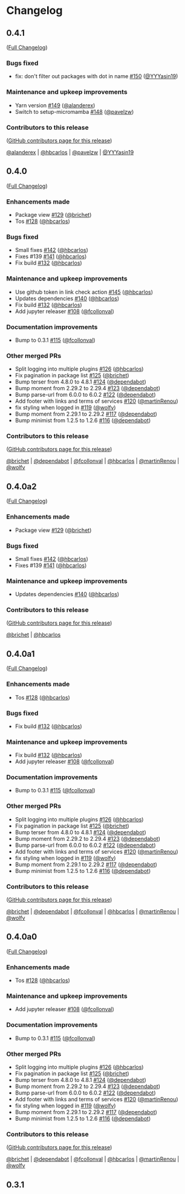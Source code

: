 # Changelog

<!-- <START NEW CHANGELOG ENTRY> -->

## 0.4.1

([Full Changelog](https://github.com/mamba-org/quetz-frontend/compare/v0.4.0...abb14128f8d569158e8f923d49b0e9efa6e57b03))

### Bugs fixed

- fix: don't filter out packages with dot in name [#150](https://github.com/mamba-org/quetz-frontend/pull/150) ([@YYYasin19](https://github.com/YYYasin19))

### Maintenance and upkeep improvements

- Yarn version [#149](https://github.com/mamba-org/quetz-frontend/pull/149) ([@alanderex](https://github.com/alanderex))
- Switch to setup-micromamba [#148](https://github.com/mamba-org/quetz-frontend/pull/148) ([@pavelzw](https://github.com/pavelzw))

### Contributors to this release

([GitHub contributors page for this release](https://github.com/mamba-org/quetz-frontend/graphs/contributors?from=2023-03-01&to=2023-08-10&type=c))

[@alanderex](https://github.com/search?q=repo%3Amamba-org%2Fquetz-frontend+involves%3Aalanderex+updated%3A2023-03-01..2023-08-10&type=Issues) | [@hbcarlos](https://github.com/search?q=repo%3Amamba-org%2Fquetz-frontend+involves%3Ahbcarlos+updated%3A2023-03-01..2023-08-10&type=Issues) | [@pavelzw](https://github.com/search?q=repo%3Amamba-org%2Fquetz-frontend+involves%3Apavelzw+updated%3A2023-03-01..2023-08-10&type=Issues) | [@YYYasin19](https://github.com/search?q=repo%3Amamba-org%2Fquetz-frontend+involves%3AYYYasin19+updated%3A2023-03-01..2023-08-10&type=Issues)

<!-- <END NEW CHANGELOG ENTRY> -->

## 0.4.0

([Full Changelog](https://github.com/mamba-org/quetz-frontend/compare/v0.3.1...abd4ee329159777909ff709db9495dcb3c909fdb))

### Enhancements made

- Package view [#129](https://github.com/mamba-org/quetz-frontend/pull/129) ([@brichet](https://github.com/brichet))
- Tos [#128](https://github.com/mamba-org/quetz-frontend/pull/128) ([@hbcarlos](https://github.com/hbcarlos))

### Bugs fixed

- Small fixes [#142](https://github.com/mamba-org/quetz-frontend/pull/142) ([@hbcarlos](https://github.com/hbcarlos))
- Fixes #139 [#141](https://github.com/mamba-org/quetz-frontend/pull/141) ([@hbcarlos](https://github.com/hbcarlos))
- Fix build [#132](https://github.com/mamba-org/quetz-frontend/pull/132) ([@hbcarlos](https://github.com/hbcarlos))

### Maintenance and upkeep improvements

- Use github token in link check action [#145](https://github.com/mamba-org/quetz-frontend/pull/145) ([@hbcarlos](https://github.com/hbcarlos))
- Updates dependencies [#140](https://github.com/mamba-org/quetz-frontend/pull/140) ([@hbcarlos](https://github.com/hbcarlos))
- Fix build [#132](https://github.com/mamba-org/quetz-frontend/pull/132) ([@hbcarlos](https://github.com/hbcarlos))
- Add jupyter releaser [#108](https://github.com/mamba-org/quetz-frontend/pull/108) ([@fcollonval](https://github.com/fcollonval))

### Documentation improvements

- Bump to 0.3.1 [#115](https://github.com/mamba-org/quetz-frontend/pull/115) ([@fcollonval](https://github.com/fcollonval))

### Other merged PRs

- Split logging into multiple plugins [#126](https://github.com/mamba-org/quetz-frontend/pull/126) ([@hbcarlos](https://github.com/hbcarlos))
- Fix pagination in package list [#125](https://github.com/mamba-org/quetz-frontend/pull/125) ([@brichet](https://github.com/brichet))
- Bump terser from 4.8.0 to 4.8.1 [#124](https://github.com/mamba-org/quetz-frontend/pull/124) ([@dependabot](https://github.com/dependabot))
- Bump moment from 2.29.2 to 2.29.4 [#123](https://github.com/mamba-org/quetz-frontend/pull/123) ([@dependabot](https://github.com/dependabot))
- Bump parse-url from 6.0.0 to 6.0.2 [#122](https://github.com/mamba-org/quetz-frontend/pull/122) ([@dependabot](https://github.com/dependabot))
- Add footer with links and terms of services [#120](https://github.com/mamba-org/quetz-frontend/pull/120) ([@martinRenou](https://github.com/martinRenou))
- fix styling when logged in [#119](https://github.com/mamba-org/quetz-frontend/pull/119) ([@wolfv](https://github.com/wolfv))
- Bump moment from 2.29.1 to 2.29.2 [#117](https://github.com/mamba-org/quetz-frontend/pull/117) ([@dependabot](https://github.com/dependabot))
- Bump minimist from 1.2.5 to 1.2.6 [#116](https://github.com/mamba-org/quetz-frontend/pull/116) ([@dependabot](https://github.com/dependabot))

### Contributors to this release

([GitHub contributors page for this release](https://github.com/mamba-org/quetz-frontend/graphs/contributors?from=2022-03-31&to=2023-03-01&type=c))

[@brichet](https://github.com/search?q=repo%3Amamba-org%2Fquetz-frontend+involves%3Abrichet+updated%3A2022-03-31..2023-03-01&type=Issues) | [@dependabot](https://github.com/search?q=repo%3Amamba-org%2Fquetz-frontend+involves%3Adependabot+updated%3A2022-03-31..2023-03-01&type=Issues) | [@fcollonval](https://github.com/search?q=repo%3Amamba-org%2Fquetz-frontend+involves%3Afcollonval+updated%3A2022-03-31..2023-03-01&type=Issues) | [@hbcarlos](https://github.com/search?q=repo%3Amamba-org%2Fquetz-frontend+involves%3Ahbcarlos+updated%3A2022-03-31..2023-03-01&type=Issues) | [@martinRenou](https://github.com/search?q=repo%3Amamba-org%2Fquetz-frontend+involves%3AmartinRenou+updated%3A2022-03-31..2023-03-01&type=Issues) | [@wolfv](https://github.com/search?q=repo%3Amamba-org%2Fquetz-frontend+involves%3Awolfv+updated%3A2022-03-31..2023-03-01&type=Issues)

## 0.4.0a2

([Full Changelog](https://github.com/mamba-org/quetz-frontend/compare/@quetz-example/light-theme@0.4.0-alpha.1...ab869cf4c50b6c0fea0d4ba0549f815db4a81308))

### Enhancements made

- Package view [#129](https://github.com/mamba-org/quetz-frontend/pull/129) ([@brichet](https://github.com/brichet))

### Bugs fixed

- Small fixes [#142](https://github.com/mamba-org/quetz-frontend/pull/142) ([@hbcarlos](https://github.com/hbcarlos))
- Fixes #139 [#141](https://github.com/mamba-org/quetz-frontend/pull/141) ([@hbcarlos](https://github.com/hbcarlos))

### Maintenance and upkeep improvements

- Updates dependencies [#140](https://github.com/mamba-org/quetz-frontend/pull/140) ([@hbcarlos](https://github.com/hbcarlos))

### Contributors to this release

([GitHub contributors page for this release](https://github.com/mamba-org/quetz-frontend/graphs/contributors?from=2022-08-11&to=2023-03-01&type=c))

[@brichet](https://github.com/search?q=repo%3Amamba-org%2Fquetz-frontend+involves%3Abrichet+updated%3A2022-08-11..2023-03-01&type=Issues) | [@hbcarlos](https://github.com/search?q=repo%3Amamba-org%2Fquetz-frontend+involves%3Ahbcarlos+updated%3A2022-08-11..2023-03-01&type=Issues)

## 0.4.0a1

([Full Changelog](https://github.com/mamba-org/quetz-frontend/compare/v0.3.1...e2d3f97a28bb71ed6d806ed3f2a391ffc85e1360))

### Enhancements made

- Tos [#128](https://github.com/mamba-org/quetz-frontend/pull/128) ([@hbcarlos](https://github.com/hbcarlos))

### Bugs fixed

- Fix build [#132](https://github.com/mamba-org/quetz-frontend/pull/132) ([@hbcarlos](https://github.com/hbcarlos))

### Maintenance and upkeep improvements

- Fix build [#132](https://github.com/mamba-org/quetz-frontend/pull/132) ([@hbcarlos](https://github.com/hbcarlos))
- Add jupyter releaser [#108](https://github.com/mamba-org/quetz-frontend/pull/108) ([@fcollonval](https://github.com/fcollonval))

### Documentation improvements

- Bump to 0.3.1 [#115](https://github.com/mamba-org/quetz-frontend/pull/115) ([@fcollonval](https://github.com/fcollonval))

### Other merged PRs

- Split logging into multiple plugins [#126](https://github.com/mamba-org/quetz-frontend/pull/126) ([@hbcarlos](https://github.com/hbcarlos))
- Fix pagination in package list [#125](https://github.com/mamba-org/quetz-frontend/pull/125) ([@brichet](https://github.com/brichet))
- Bump terser from 4.8.0 to 4.8.1 [#124](https://github.com/mamba-org/quetz-frontend/pull/124) ([@dependabot](https://github.com/dependabot))
- Bump moment from 2.29.2 to 2.29.4 [#123](https://github.com/mamba-org/quetz-frontend/pull/123) ([@dependabot](https://github.com/dependabot))
- Bump parse-url from 6.0.0 to 6.0.2 [#122](https://github.com/mamba-org/quetz-frontend/pull/122) ([@dependabot](https://github.com/dependabot))
- Add footer with links and terms of services [#120](https://github.com/mamba-org/quetz-frontend/pull/120) ([@martinRenou](https://github.com/martinRenou))
- fix styling when logged in [#119](https://github.com/mamba-org/quetz-frontend/pull/119) ([@wolfv](https://github.com/wolfv))
- Bump moment from 2.29.1 to 2.29.2 [#117](https://github.com/mamba-org/quetz-frontend/pull/117) ([@dependabot](https://github.com/dependabot))
- Bump minimist from 1.2.5 to 1.2.6 [#116](https://github.com/mamba-org/quetz-frontend/pull/116) ([@dependabot](https://github.com/dependabot))

### Contributors to this release

([GitHub contributors page for this release](https://github.com/mamba-org/quetz-frontend/graphs/contributors?from=2022-03-31&to=2022-08-11&type=c))

[@brichet](https://github.com/search?q=repo%3Amamba-org%2Fquetz-frontend+involves%3Abrichet+updated%3A2022-03-31..2022-08-11&type=Issues) | [@dependabot](https://github.com/search?q=repo%3Amamba-org%2Fquetz-frontend+involves%3Adependabot+updated%3A2022-03-31..2022-08-11&type=Issues) | [@fcollonval](https://github.com/search?q=repo%3Amamba-org%2Fquetz-frontend+involves%3Afcollonval+updated%3A2022-03-31..2022-08-11&type=Issues) | [@hbcarlos](https://github.com/search?q=repo%3Amamba-org%2Fquetz-frontend+involves%3Ahbcarlos+updated%3A2022-03-31..2022-08-11&type=Issues) | [@martinRenou](https://github.com/search?q=repo%3Amamba-org%2Fquetz-frontend+involves%3AmartinRenou+updated%3A2022-03-31..2022-08-11&type=Issues) | [@wolfv](https://github.com/search?q=repo%3Amamba-org%2Fquetz-frontend+involves%3Awolfv+updated%3A2022-03-31..2022-08-11&type=Issues)

## 0.4.0a0

([Full Changelog](https://github.com/mamba-org/quetz-frontend/compare/v0.3.1...006cf4581e42abb124230a81e533592c358dd7be))

### Enhancements made

- Tos [#128](https://github.com/mamba-org/quetz-frontend/pull/128) ([@hbcarlos](https://github.com/hbcarlos))

### Maintenance and upkeep improvements

- Add jupyter releaser [#108](https://github.com/mamba-org/quetz-frontend/pull/108) ([@fcollonval](https://github.com/fcollonval))

### Documentation improvements

- Bump to 0.3.1 [#115](https://github.com/mamba-org/quetz-frontend/pull/115) ([@fcollonval](https://github.com/fcollonval))

### Other merged PRs

- Split logging into multiple plugins [#126](https://github.com/mamba-org/quetz-frontend/pull/126) ([@hbcarlos](https://github.com/hbcarlos))
- Fix pagination in package list [#125](https://github.com/mamba-org/quetz-frontend/pull/125) ([@brichet](https://github.com/brichet))
- Bump terser from 4.8.0 to 4.8.1 [#124](https://github.com/mamba-org/quetz-frontend/pull/124) ([@dependabot](https://github.com/dependabot))
- Bump moment from 2.29.2 to 2.29.4 [#123](https://github.com/mamba-org/quetz-frontend/pull/123) ([@dependabot](https://github.com/dependabot))
- Bump parse-url from 6.0.0 to 6.0.2 [#122](https://github.com/mamba-org/quetz-frontend/pull/122) ([@dependabot](https://github.com/dependabot))
- Add footer with links and terms of services [#120](https://github.com/mamba-org/quetz-frontend/pull/120) ([@martinRenou](https://github.com/martinRenou))
- fix styling when logged in [#119](https://github.com/mamba-org/quetz-frontend/pull/119) ([@wolfv](https://github.com/wolfv))
- Bump moment from 2.29.1 to 2.29.2 [#117](https://github.com/mamba-org/quetz-frontend/pull/117) ([@dependabot](https://github.com/dependabot))
- Bump minimist from 1.2.5 to 1.2.6 [#116](https://github.com/mamba-org/quetz-frontend/pull/116) ([@dependabot](https://github.com/dependabot))

### Contributors to this release

([GitHub contributors page for this release](https://github.com/mamba-org/quetz-frontend/graphs/contributors?from=2022-03-31&to=2022-08-11&type=c))

[@brichet](https://github.com/search?q=repo%3Amamba-org%2Fquetz-frontend+involves%3Abrichet+updated%3A2022-03-31..2022-08-11&type=Issues) | [@dependabot](https://github.com/search?q=repo%3Amamba-org%2Fquetz-frontend+involves%3Adependabot+updated%3A2022-03-31..2022-08-11&type=Issues) | [@fcollonval](https://github.com/search?q=repo%3Amamba-org%2Fquetz-frontend+involves%3Afcollonval+updated%3A2022-03-31..2022-08-11&type=Issues) | [@hbcarlos](https://github.com/search?q=repo%3Amamba-org%2Fquetz-frontend+involves%3Ahbcarlos+updated%3A2022-03-31..2022-08-11&type=Issues) | [@martinRenou](https://github.com/search?q=repo%3Amamba-org%2Fquetz-frontend+involves%3AmartinRenou+updated%3A2022-03-31..2022-08-11&type=Issues) | [@wolfv](https://github.com/search?q=repo%3Amamba-org%2Fquetz-frontend+involves%3Awolfv+updated%3A2022-03-31..2022-08-11&type=Issues)

## 0.3.1
